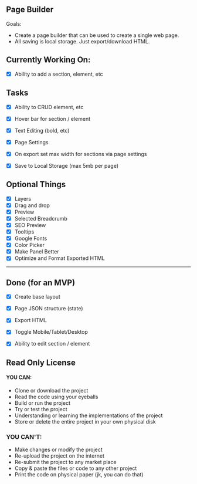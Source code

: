 ## Page Builder

Goals:

- Create a page builder that can be used to create a single web page.
- All saving is local storage. Just export/download HTML.

## Currently Working On:

- [x] Ability to add a section, element, etc

## Tasks

- [x] Ability to CRUD element, etc
- [x] Hover bar for section / element
- [x] Text Editing (bold, etc)
- [x] Page Settings
- [x] On export set max width for sections via page settings
- [x] Save to Local Storage (max 5mb per page)


## Optional Things

- [x] Layers
- [x] Drag and drop 
- [x] Preview
- [x] Selected Breadcrumb
- [x] SEO Preview
- [x] Tooltips
- [x] Google Fonts
- [x] Color Picker
- [x] Make Panel Better
- [x] Optimize and Format Exported HTML

---

## Done (for an MVP)

- [x] Create base layout
- [x] Page JSON structure (state)
- [x] Export HTML
- [x] Toggle Mobile/Tablet/Desktop
- [x] Ability to edit section / element


## Read Only License

#### YOU CAN:
- Clone or download the project
- Read the code using your eyeballs
- Build or run the project
- Try or test the project
- Understanding or learning the implementations of the project
- Store or delete the entire project in your own physical disk

### YOU CAN'T:
- Make changes or modify the project
- Re-upload the project on the internet
- Re-submit the project to any market place
- Copy & paste the files or code to any other project
- Print the code on physical paper (jk, you can do that)